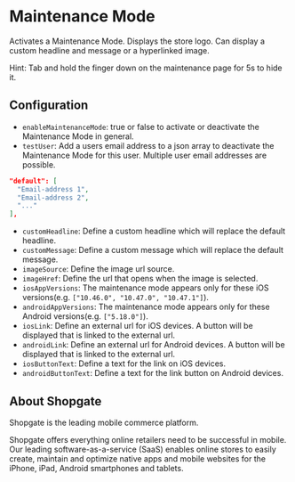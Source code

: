 # Maintenance Mode

Activates a Maintenance Mode. Displays the store logo. Can display a custom headline and message or a hyperlinked image.

Hint: Tab and hold the finger down on the maintenance page for 5s to hide it.

## Configuration

- `enableMaintenanceMode`: true or false to activate or deactivate the Maintenance Mode in general.
- `testUser`: Add a users email address to a json array to deactivate the Maintenance Mode for this user. Multiple user email addresses are possible.
```json
"default": [
  "Email-address 1",
  "Email-address 2",
  "..."
],
```
- `customHeadline`: Define a custom headline which will replace the default headline.
- `customMessage`: Define a custom message which will replace the default message.
- `imageSource`: Define the image url source.
- `imageHref`: Define the url that opens when the image is selected.
- `iosAppVersions`: The maintenance mode appears only for these iOS versions(e.g. `["10.46.0", "10.47.0", "10.47.1"]`).
- `androidAppVersions`: The maintenance mode appears only for these Android versions(e.g. `["5.18.0"]`).
- `iosLink`: Define an external url for iOS devices. A button will be displayed that is linked to the external url.
- `androidLink`: Define an external url for Android devices. A button will be displayed that is linked to the external url.
- `iosButtonText`: Define a text for the link on iOS devices.
- `androidButtonText`: Define a text for the link button on Android devices.

## About Shopgate

Shopgate is the leading mobile commerce platform.

Shopgate offers everything online retailers need to be successful in mobile. Our leading
software-as-a-service (SaaS) enables online stores to easily create, maintain and optimize native
apps and mobile websites for the iPhone, iPad, Android smartphones and tablets.
